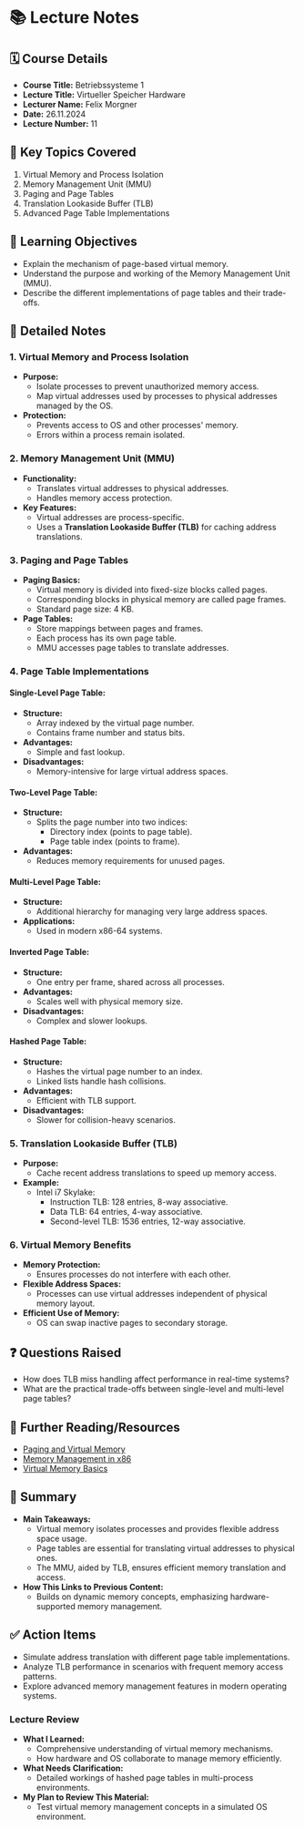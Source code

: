 # 📚 **Lecture Notes**


## 🗓️ **Course Details**
- **Course Title:** Betriebssysteme 1
- **Lecture Title:** Virtueller Speicher Hardware
- **Lecturer Name:** Felix Morgner
- **Date:** 26.11.2024
- **Lecture Number:** 11


## 📝 **Key Topics Covered**
1. Virtual Memory and Process Isolation
2. Memory Management Unit (MMU)
3. Paging and Page Tables
4. Translation Lookaside Buffer (TLB)
5. Advanced Page Table Implementations


## 🧠 **Learning Objectives**
- Explain the mechanism of page-based virtual memory.
- Understand the purpose and working of the Memory Management Unit (MMU).
- Describe the different implementations of page tables and their trade-offs.


## 📖 **Detailed Notes**

### **1. Virtual Memory and Process Isolation**
- **Purpose:**
  - Isolate processes to prevent unauthorized memory access.
  - Map virtual addresses used by processes to physical addresses managed by the OS.
- **Protection:**
  - Prevents access to OS and other processes' memory.
  - Errors within a process remain isolated.


### **2. Memory Management Unit (MMU)**
- **Functionality:**
  - Translates virtual addresses to physical addresses.
  - Handles memory access protection.
- **Key Features:**
  - Virtual addresses are process-specific.
  - Uses a **Translation Lookaside Buffer (TLB)** for caching address translations.


### **3. Paging and Page Tables**
- **Paging Basics:**
  - Virtual memory is divided into fixed-size blocks called pages.
  - Corresponding blocks in physical memory are called page frames.
  - Standard page size: 4 KB.
- **Page Tables:**
  - Store mappings between pages and frames.
  - Each process has its own page table.
  - MMU accesses page tables to translate addresses.


### **4. Page Table Implementations**
#### **Single-Level Page Table:**
- **Structure:**
  - Array indexed by the virtual page number.
  - Contains frame number and status bits.
- **Advantages:**
  - Simple and fast lookup.
- **Disadvantages:**
  - Memory-intensive for large virtual address spaces.

#### **Two-Level Page Table:**
- **Structure:**
  - Splits the page number into two indices:
    - Directory index (points to page table).
    - Page table index (points to frame).
- **Advantages:**
  - Reduces memory requirements for unused pages.

#### **Multi-Level Page Table:**
- **Structure:**
  - Additional hierarchy for managing very large address spaces.
- **Applications:**
  - Used in modern x86-64 systems.

#### **Inverted Page Table:**
- **Structure:**
  - One entry per frame, shared across all processes.
- **Advantages:**
  - Scales well with physical memory size.
- **Disadvantages:**
  - Complex and slower lookups.

#### **Hashed Page Table:**
- **Structure:**
  - Hashes the virtual page number to an index.
  - Linked lists handle hash collisions.
- **Advantages:**
  - Efficient with TLB support.
- **Disadvantages:**
  - Slower for collision-heavy scenarios.


### **5. Translation Lookaside Buffer (TLB)**
- **Purpose:**
  - Cache recent address translations to speed up memory access.
- **Example:**
  - Intel i7 Skylake:
    - Instruction TLB: 128 entries, 8-way associative.
    - Data TLB: 64 entries, 4-way associative.
    - Second-level TLB: 1536 entries, 12-way associative.


### **6. Virtual Memory Benefits**
- **Memory Protection:**
  - Ensures processes do not interfere with each other.
- **Flexible Address Spaces:**
  - Processes can use virtual addresses independent of physical memory layout.
- **Efficient Use of Memory:**
  - OS can swap inactive pages to secondary storage.


## ❓ **Questions Raised**
- How does TLB miss handling affect performance in real-time systems?
- What are the practical trade-offs between single-level and multi-level page tables?


## 🔗 **Further Reading/Resources**
- [Paging and Virtual Memory](https://en.wikipedia.org/wiki/Paging)
- [Memory Management in x86](https://www.intel.com/content/www/us/en/developer/articles/technical/intel-sdm.html)
- [Virtual Memory Basics](https://www.geeksforgeeks.org/virtual-memory-in-operating-system/)


## 📌 **Summary**
- **Main Takeaways:**
  - Virtual memory isolates processes and provides flexible address space usage.
  - Page tables are essential for translating virtual addresses to physical ones.
  - The MMU, aided by TLB, ensures efficient memory translation and access.
- **How This Links to Previous Content:**
  - Builds on dynamic memory concepts, emphasizing hardware-supported memory management.


## ✅ **Action Items**
- Simulate address translation with different page table implementations.
- Analyze TLB performance in scenarios with frequent memory access patterns.
- Explore advanced memory management features in modern operating systems.


### **Lecture Review**
- **What I Learned:**
  - Comprehensive understanding of virtual memory mechanisms.
  - How hardware and OS collaborate to manage memory efficiently.
- **What Needs Clarification:**
  - Detailed workings of hashed page tables in multi-process environments.
- **My Plan to Review This Material:**
  - Test virtual memory management concepts in a simulated OS environment.

